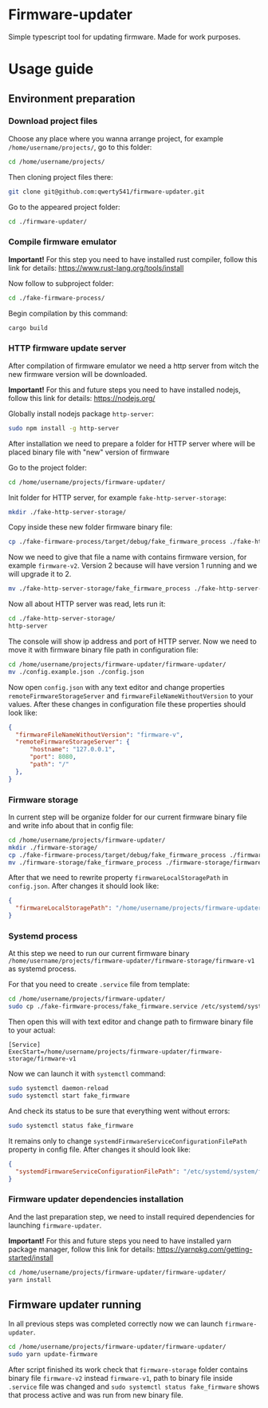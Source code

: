 # Firmware-updater

Simple typescript tool for updating firmware. Made for work purposes.

# Usage guide

## Environment preparation

### Download project files

Choose any place where you wanna arrange project, for example `/home/username/projects/`, go to this folder:

```sh
cd /home/username/projects/
```

Then cloning project files there:

```sh
git clone git@github.com:qwerty541/firmware-updater.git
```

Go to the appeared project folder:

```sh
cd ./firmware-updater/
```

### Compile firmware emulator

**Important!** For this step you need to have installed rust compiler, follow this link for details: https://www.rust-lang.org/tools/install

Now follow to subproject folder:

```sh
cd ./fake-firmware-process/
```
Begin compilation by this command:

```sh
cargo build
```

### HTTP firmware update server

After compilation of firmware emulator we need a http server from witch the new firmware version will be downloaded.

**Important!** For this and future steps you need to have installed nodejs, follow this link for details: https://nodejs.org/

Globally install nodejs package `http-server`:

```sh
sudo npm install -g http-server
```

After installation we need to prepare a folder for HTTP server where will be placed binary file with "new" version of firmware

Go to the project folder:

```sh
cd /home/username/projects/firmware-updater/
```

Init folder for HTTP server, for example `fake-http-server-storage`:

```sh
mkdir ./fake-http-server-storage/
```

Copy inside these new folder firmware binary file:

```sh
cp ./fake-firmware-process/target/debug/fake_firmware_process ./fake-http-server-storage/
```

Now we need to give that file a name with contains firmware version, for example `firmware-v2`. Version 2 because will have version 1 running and we will upgrade it to 2.

```sh
mv ./fake-http-server-storage/fake_firmware_process ./fake-http-server-storage/firmware-v2
```

Now all about HTTP server was read, lets run it:

```sh
cd ./fake-http-server-storage/
http-server
```

The console will show ip address and port of HTTP server. Now we need to move it with firmware binary file path in configuration file:

```sh
cd /home/username/projects/firmware-updater/firmware-updater/
mv ./config.example.json ./config.json
```

Now open `config.json` with any text editor and change properties `remoteFirmwareStorageServer` and `firmwareFileNameWithoutVersion` to your values. After these changes in configuration file these properties should look like:

```json
{
  "firmwareFileNameWithoutVersion": "firmware-v",
  "remoteFirmwareStorageServer": {
      "hostname": "127.0.0.1",
      "port": 8080,
      "path": "/"
  },
}
```

### Firmware storage

In current step will be organize folder for our current firmware binary file and write info about that in config file:

```sh
cd /home/username/projects/firmware-updater/
mkdir ./firmware-storage/
cp ./fake-firmware-process/target/debug/fake_firmware_process ./firmware-storage/
mv ./firmware-storage/fake_firmware_process ./firmware-storage/firmware-v1
```

After that we need to rewrite property `firmwareLocalStoragePath` in `config.json`. After changes it should look like: 

```json
{
  "firmwareLocalStoragePath": "/home/username/projects/firmware-updater/firmware-storage/",
}
```

### Systemd process

At this step we need to run our current firmware binary `/home/username/projects/firmware-updater/firmware-storage/firmware-v1` as systemd process.

For that you need to create `.service` file from template:

```sh
cd /home/username/projects/firmware-updater/
sudo cp ./fake-firmware-process/fake_firmware.service /etc/systemd/system/
```

Then open this will with text editor and change path to firmware binary file to your actual:

```service
[Service]
ExecStart=/home/username/projects/firmware-updater/firmware-storage/firmware-v1
```

Now we can launch it with `systemctl` command:

```sh
sudo systemctl daemon-reload
sudo systemctl start fake_firmware
```

And check its status to be sure that everything went without errors:

```sh
sudo systemctl status fake_firmware
```

It remains only to change `systemdFirmwareServiceConfigurationFilePath` property in config file. After changes it should look like:

```json
{
  "systemdFirmwareServiceConfigurationFilePath": "/etc/systemd/system/fake_firmware.service"
}
```

### Firmware updater dependencies installation

And the last preparation step, we need to install required dependencies for launching `firmware-updater`.

**Important!** For this and future steps you need to have installed yarn package manager, follow this link for details: https://yarnpkg.com/getting-started/install

```sh
cd /home/username/projects/firmware-updater/firmware-updater/
yarn install
```

## Firmware updater running

In all previous steps was completed correctly now we can launch `firmware-updater`.

```sh
cd /home/username/projects/firmware-updater/firmware-updater/
sudo yarn update-firmware
```

After script finished its work check that `firmware-storage` folder contains binary file `firmware-v2` instead `firmware-v1`, path to binary file inside `.service` file was changed and `sudo systemctl status fake_firmware` shows that process active and was run from new binary file.
